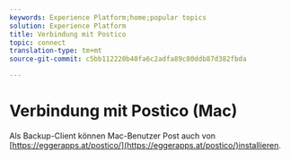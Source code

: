```yaml
---
keywords: Experience Platform;home;popular topics
solution: Experience Platform
title: Verbindung mit Postico
topic: connect
translation-type: tm+mt
source-git-commit: c5bb112220b40fa6c2adfa89c80ddb87d382fbda

---
```



# Verbindung mit Postico (Mac)

Als Backup-Client können Mac-Benutzer Post auch von [https://eggerapps.at/postico/](https://eggerapps.at/postico/)installieren.